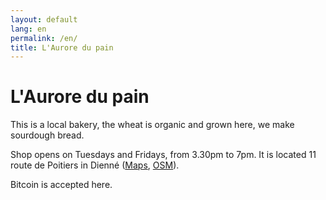 ```yaml
---
layout: default
lang: en
permalink: /en/
title: L'Aurore du pain
---
```


# L'Aurore du pain

This is a local bakery, the wheat is organic and grown here, we make sourdough bread.

Shop opens on Tuesdays and Fridays, from 3.30pm to 7pm. It is located 11 route de Poitiers in Dienné ([Maps](https://maps.app.goo.gl/Wa2EMr7tkGS1kTSk6), [OSM](https://www.openstreetmap.org/#map=19/46.442624/0.546959)).

Bitcoin is accepted here.